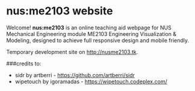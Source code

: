 # nus:me2103 website

Welcome!  __nus:me2103__ is an online teaching aid webpage for NUS Mechanical Engineering module ME2103 Engineering Visualization & Modeling, designed to achieve full responsive design and mobile friendly. 

Temporary development site on http://nusme2103.tk.

###credits to:<br>
* sidr by artberri - https://github.com/artberri/sidr
* wipetouch by igoramadas - https://wipetouch.codeplex.com/
